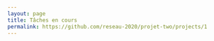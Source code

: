 ```yaml
---
layout: page
title: Tâches en cours
permalink: https://github.com/reseau-2020/projet-two/projects/1
---
```

